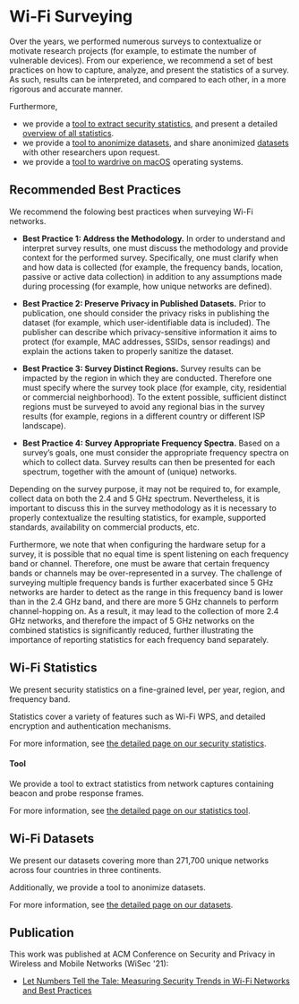 # Wi-Fi Surveying

Over the years, we performed numerous surveys to contextualize or motivate research projects (for example, to estimate the number of vulnerable devices).
From our experience, we recommend a set of best practices on how to capture, analyze, and present the statistics of a survey.
As such, results can be interpreted, and compared to each other, in a more rigorous and accurate manner.

Furthermore,
- we provide a [tool to extract security statistics](tool), and present a detailed [overview of all statistics](statistics).
- we provide a [tool to anonimize datasets](datasets), and share anonimized [datasets](datasets) with other researchers upon request.
- we provide a [tool to wardrive on macOS](https://github.com/domienschepers/wifi-wardriving-macos) operating systems.

## Recommended Best Practices

We recommend the folowing best practices when surveying Wi-Fi networks.

* **Best Practice 1: Address the Methodology.**
In order to understand and interpret survey results, one must discuss the methodology and provide context for the performed survey.
Specifically, one must clarify when and how data is collected (for example, the frequency bands, location, passive or active data collection) in addition to any assumptions made during processing (for example, how unique networks are defined).

- **Best Practice 2: Preserve Privacy in Published Datasets.**
Prior to publication, one should consider the privacy risks in publishing the dataset (for example, which user-identifiable data is included).
The publisher can describe which privacy-sensitive information it aims to protect (for example, MAC addresses, SSIDs, sensor readings) and explain the actions taken to properly sanitize the dataset.

- **Best Practice 3: Survey Distinct Regions.**
Survey results can be impacted by the region in which they are conducted.
Therefore one must specify where the survey took place (for example, city, residential or commercial neighborhood).
To the extent possible, sufficient distinct regions must be surveyed to avoid any regional bias in the survey results (for example, regions in a different country or different ISP landscape).

- **Best Practice 4: Survey Appropriate Frequency Spectra.**
Based on a survey’s goals, one must consider the appropriate frequency spectra on which to collect data.
Survey results can then be presented for each spectrum, together with the amount of (unique) networks.

Depending on the survey purpose, it may not be required to, for example, collect data on both the 2.4 and 5 GHz spectrum.
Nevertheless, it is important to discuss this in the survey methodology as it is necessary to properly contextualize the resulting statistics, for example, supported standards, availability on commercial products, etc.

Furthermore, we note that when configuring the hardware setup for a survey, it is possible that no equal time is spent listening on each frequency band or channel.
Therefore, one must be aware that certain frequency bands or channels may be over-represented in a survey.
The challenge of surveying multiple frequency bands is further exacerbated since 5 GHz networks are harder to detect as the range in this frequency band is lower than in the 2.4 GHz band, and there are more 5 GHz channels to perform channel-hopping on.
As a result, it may lead to the collection of more 2.4 GHz networks, and therefore the impact of 5 GHz networks on the combined statistics is significantly reduced, further illustrating the importance of reporting statistics for each frequency band separately.

## Wi-Fi Statistics

We present security statistics on a fine-grained level, per year, region, and frequency band.

Statistics cover a variety of features such as Wi-Fi WPS, and detailed encryption and authentication mechanisms.

For more information, see [the detailed page on our security statistics](statistics).

#### Tool

We provide a tool to extract statistics from network captures containing beacon and probe response frames.

For more information, see [the detailed page on our statistics tool](tool).

## Wi-Fi Datasets

We present our datasets covering more than 271,700 unique networks across four countries in three continents.

Additionally, we provide a tool to anonimize datasets.

For more information, see [the detailed page on our datasets](datasets).

## Publication

This work was published at ACM Conference on Security and Privacy in Wireless and Mobile Networks (WiSec '21):

- [Let Numbers Tell the Tale: Measuring Security Trends in Wi-Fi Networks and Best Practices](https://dl.acm.org/doi/10.1145/3448300.3468286)
